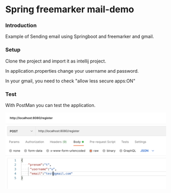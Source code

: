 # Spring freemarker mail-demo

### Introduction

Example of Sending email using Springboot and freemarker and gmail. 

### Setup

Clone the project and import it as intellij project.

In application.properties change your username and password.

In your gmail, you need to check "allow less secure apps:ON"

### Test
With PostMan you can test the application.

![Alt text](postman.png?raw=true "Test")


 
